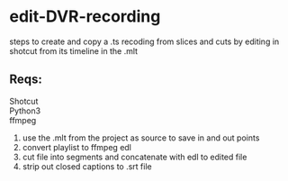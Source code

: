 # edit-DVR-recording
steps to create and copy a .ts recoding from slices and cuts by editing in shotcut from its timeline in the .mlt

## Reqs:
  Shotcut  
  Python3  
  ffmpeg  

1. use the .mlt from the project as source to save in and out points
2. convert playlist to ffmpeg edl
3. cut file into segments and concatenate with edl to edited file
4. strip out closed captions to .srt file
  
